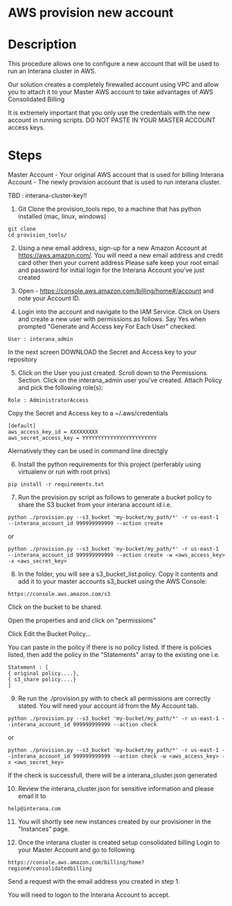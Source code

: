# AWS provision new account



# Description

This procedure allows one to configure a new account that will be used to run an Interana cluster in AWS.

Our solution creates a completely firewalled account using VPC and allow you to attach it to your Master AWS account to take advantages of AWS Consolidated Billing

It is extremely important that you only use the credentials with the new account in running scripts.  DO NOT PASTE IN YOUR MASTER ACCOUNT access keys.



# Steps

Master Account - Your original AWS account that is used for billing
Interana Account - The newly provision account that is used to run interana cluster.

TBD : interana-cluster-key!!

1) Git Clone the provision_tools repo, to a machine that has python installed (mac, linux, windows)
```
git clone 
cd provision_tools/
```

2) Using a new email address, sign-up for a new Amazon Account at https://aws.amazon.com/.  You will need a new email address and credit card other then your current address
Please safe keep your root email and password for initial login for the Interana Account you've just created

3) Open - https://console.aws.amazon.com/billing/home#/account and note your Account ID.

4) Login into the account and navigate to the IAM Service.  Click on Users and create a new user with permissions as follows.
Say Yes when prompted "Generate and Access key For Each User" checked.
```
User : interana_admin
```
In the next screen DOWNLOAD the Secret and Access key to your repository

5) Click on the User you just created.  Scroll down to the Permissions Section.  Click on the interana_admin user you've created.  Attach Policy and pick the following role(s):
```
Role : AdministratorAccess
```

Copy the Secret and Access key to a ~/.aws/credentials 

```
[default]
aws_access_key_id = XXXXXXXXX
aws_secret_access_key = YYYYYYYYYYYYYYYYYYYYYYYY
```

Alernatively they can be used in command line directgly

6) Install the python requirements for this project (perferably using virtualenv or run with root privs)
```
pip install -r requirements.txt 
```

7) Run the provision.py script as follows to generate a bucket policy to share the S3 bucket from your interana account id
i.e.
```
python ./provision.py --s3_bucket 'my-bucket/my_path/*' -r us-east-1   --interana_account_id 999999999999 --action create 
```

or
```
python ./provision.py --s3_bucket 'my-bucket/my_path/*' -r us-east-1  --interana_account_id 999999999999 --action create -w <aws_access_key> -x <aws_secret_key>
```


8) In the folder, you will see a s3_bucket_list.policy.  Copy it contents and add it to your master accounts
s3_bucket using the AWS Console:
```
https://console.aws.amazon.com/s3
```

Click on the bucket to be shared.

Open the properties and and click on "permissions"

Click Edit the Bucket Policy...

You can paste in the policy if there is no policy listed.   If there is policies listed, then add the policy in the "Statements" array to the existing one
i.e.
```
Statement : [
{ original policy....},
{ s3_share policy....}
]
```

9) Re run the ./provision.py with to check all permissions are correctly stated.  You will need your account id from the My Account tab.
```
python ./provision.py --s3_bucket 'my-bucket/my_path/*' -r us-east-1 --interana_account_id 999999999999 --action check
```

or

```
python ./provision.py --s3_bucket 'my-bucket/my_path/*' -r us-east-1 --interana_account_id 999999999999 --action check -w <aws_access_key> -x <aws_secret_key>
```

If the check is successfull, there will be a interana_cluster.json generated

10) Review the interana_cluster.json for sensitive information and please email it to 
```
help@interana.com
```

11)  You will shortly see new instances created by our provisioner in the "Instances" page.


12) Once the interana cluster is created setup consolidated billing
Login to your Master Account and go to following
```
https://console.aws.amazon.com/billing/home?region#/consolidatedbilling
```

Send a request with the email address you created in step 1.

You will need to logon to the Interana Account to accept.







